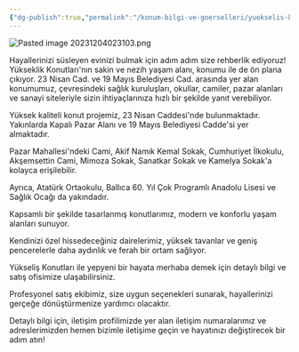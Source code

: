 ```yaml
---
{"dg-publish":true,"permalink":"/konum-bilgi-ve-goerselleri/yuekselis-konutlari-projesi-konum/"}
---
```


![Pasted image 20231204023103.png](/img/user/Resim%20Ar%C5%9Fivi/Pasted%20image%2020231204023103.png)

Hayallerinizi süsleyen evinizi bulmak için adım adım size rehberlik ediyoruz! Yükseklik Konutları'nın sakin ve nezih yaşam alanı, konumu ile de ön plana çıkıyor. 23 Nisan Cad. ve 19 Mayıs Belediyesi Cad. arasında yer alan konumumuz, çevresindeki sağlık kuruluşları, okullar, camiler, pazar alanları ve sanayi siteleriyle sizin ihtiyaçlarınıza hızlı bir şekilde yanıt verebiliyor.  
  
Yüksek kaliteli konut projemiz, 23 Nisan Caddesi'nde bulunmaktadır. Yakınlarda Kapalı Pazar Alanı ve 19 Mayıs Belediyesi Cadde'si yer almaktadır. 

Pazar Mahallesi'ndeki Cami, Akif Namık Kemal Sokak, Cumhuriyet İlkokulu, Akşemsettin Cami, Mimoza Sokak, Sanatkar Sokak ve Kamelya Sokak'a kolayca erişilebilir. 

Ayrıca, Atatürk Ortaokulu, Ballıca 60. Yıl Çok Programlı Anadolu Lisesi ve Sağlık Ocağı da yakındadır.

Kapsamlı bir şekilde tasarlanmış konutlarımız, modern ve konforlu yaşam alanları sunuyor. 

Kendinizi özel hissedeceğiniz dairelerimiz, yüksek tavanlar ve geniş pencerelerle daha aydınlık ve ferah bir ortam sağlıyor.

Yükseliş Konutları ile yepyeni bir hayata merhaba demek için detaylı bilgi ve satış ofisimize ulaşabilirsiniz. 

Profesyonel satış ekibimiz, size uygun seçenekleri sunarak, hayallerinizi gerçeğe dönüştürmenize yardımcı olacaktır. 

Detaylı bilgi için, iletişim profilimizde yer alan iletişim numaralarımız ve adreslerimizden hemen bizimle iletişime geçin ve hayatınızı değiştirecek bir adım atın!